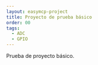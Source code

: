 ```yaml
---
layout: easymcp-project
title: Proyecto de prueba básico
order: 00
tags:
  - ADC
  - GPIO
---
```


Prueba de proyecto básico.


